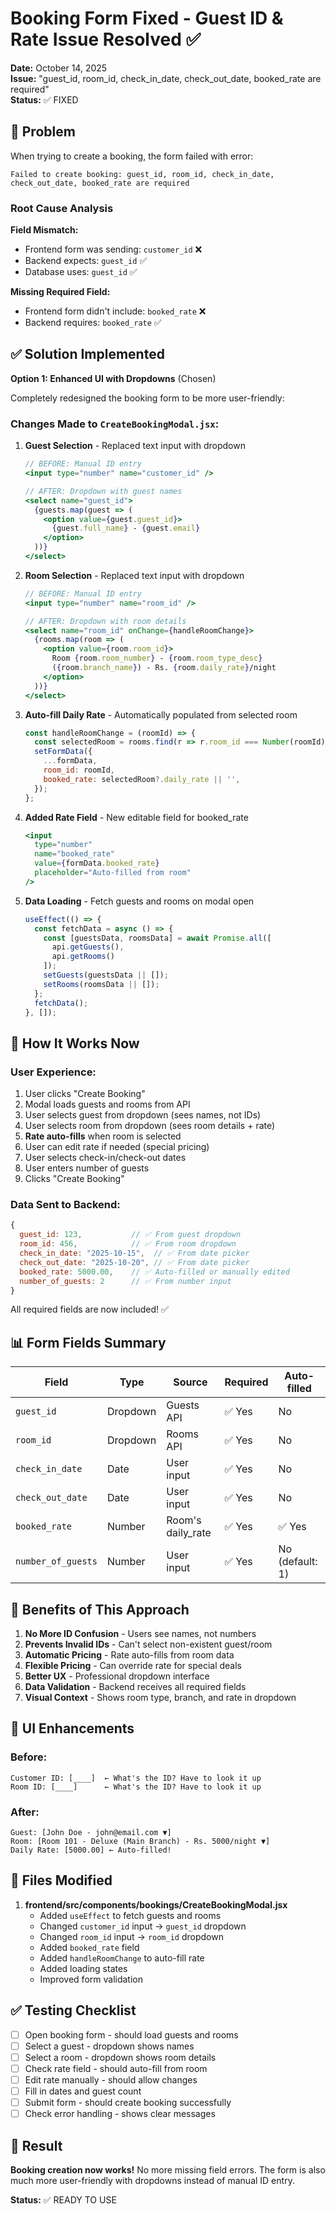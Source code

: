 # Booking Form Fixed - Guest ID & Rate Issue Resolved ✅

**Date:** October 14, 2025  
**Issue:** "guest_id, room_id, check_in_date, check_out_date, booked_rate are required"  
**Status:** ✅ FIXED  

## 🐛 Problem

When trying to create a booking, the form failed with error:
```
Failed to create booking: guest_id, room_id, check_in_date, check_out_date, booked_rate are required
```

### Root Cause Analysis

**Field Mismatch:**
- Frontend form was sending: `customer_id` ❌
- Backend expects: `guest_id` ✅
- Database uses: `guest_id` ✅

**Missing Required Field:**
- Frontend form didn't include: `booked_rate` ❌
- Backend requires: `booked_rate` ✅

## ✅ Solution Implemented

**Option 1: Enhanced UI with Dropdowns** (Chosen)

Completely redesigned the booking form to be more user-friendly:

### Changes Made to `CreateBookingModal.jsx`:

1. **Guest Selection** - Replaced text input with dropdown
   ```jsx
   // BEFORE: Manual ID entry
   <input type="number" name="customer_id" />
   
   // AFTER: Dropdown with guest names
   <select name="guest_id">
     {guests.map(guest => (
       <option value={guest.guest_id}>
         {guest.full_name} - {guest.email}
       </option>
     ))}
   </select>
   ```

2. **Room Selection** - Replaced text input with dropdown
   ```jsx
   // BEFORE: Manual ID entry
   <input type="number" name="room_id" />
   
   // AFTER: Dropdown with room details
   <select name="room_id" onChange={handleRoomChange}>
     {rooms.map(room => (
       <option value={room.room_id}>
         Room {room.room_number} - {room.room_type_desc} 
         ({room.branch_name}) - Rs. {room.daily_rate}/night
       </option>
     ))}
   </select>
   ```

3. **Auto-fill Daily Rate** - Automatically populated from selected room
   ```jsx
   const handleRoomChange = (roomId) => {
     const selectedRoom = rooms.find(r => r.room_id === Number(roomId));
     setFormData({
       ...formData,
       room_id: roomId,
       booked_rate: selectedRoom?.daily_rate || '',
     });
   };
   ```

4. **Added Rate Field** - New editable field for booked_rate
   ```jsx
   <input 
     type="number" 
     name="booked_rate"
     value={formData.booked_rate}
     placeholder="Auto-filled from room"
   />
   ```

5. **Data Loading** - Fetch guests and rooms on modal open
   ```jsx
   useEffect(() => {
     const fetchData = async () => {
       const [guestsData, roomsData] = await Promise.all([
         api.getGuests(),
         api.getRooms()
       ]);
       setGuests(guestsData || []);
       setRooms(roomsData || []);
     };
     fetchData();
   }, []);
   ```

## 🎯 How It Works Now

### User Experience:

1. User clicks "Create Booking"
2. Modal loads guests and rooms from API
3. User selects guest from dropdown (sees names, not IDs)
4. User selects room from dropdown (sees room details + rate)
5. **Rate auto-fills** when room is selected
6. User can edit rate if needed (special pricing)
7. User selects check-in/check-out dates
8. User enters number of guests
9. Clicks "Create Booking"

### Data Sent to Backend:

```javascript
{
  guest_id: 123,           // ✅ From guest dropdown
  room_id: 456,            // ✅ From room dropdown
  check_in_date: "2025-10-15",  // ✅ From date picker
  check_out_date: "2025-10-20", // ✅ From date picker
  booked_rate: 5000.00,    // ✅ Auto-filled or manually edited
  number_of_guests: 2      // ✅ From number input
}
```

All required fields are now included! ✅

## 📊 Form Fields Summary

| Field | Type | Source | Required | Auto-filled |
|-------|------|--------|----------|-------------|
| `guest_id` | Dropdown | Guests API | ✅ Yes | No |
| `room_id` | Dropdown | Rooms API | ✅ Yes | No |
| `check_in_date` | Date | User input | ✅ Yes | No |
| `check_out_date` | Date | User input | ✅ Yes | No |
| `booked_rate` | Number | Room's daily_rate | ✅ Yes | ✅ Yes |
| `number_of_guests` | Number | User input | ✅ Yes | No (default: 1) |

## 🚀 Benefits of This Approach

1. **No More ID Confusion** - Users see names, not numbers
2. **Prevents Invalid IDs** - Can't select non-existent guest/room
3. **Automatic Pricing** - Rate auto-fills from room data
4. **Flexible Pricing** - Can override rate for special deals
5. **Better UX** - Professional dropdown interface
6. **Data Validation** - Backend receives all required fields
7. **Visual Context** - Shows room type, branch, and rate in dropdown

## 🎨 UI Enhancements

### Before:
```
Customer ID: [____]  ← What's the ID? Have to look it up
Room ID: [____]      ← What's the ID? Have to look it up
```

### After:
```
Guest: [John Doe - john@email.com ▼]
Room: [Room 101 - Deluxe (Main Branch) - Rs. 5000/night ▼]
Daily Rate: [5000.00] ← Auto-filled!
```

## 📝 Files Modified

1. **frontend/src/components/bookings/CreateBookingModal.jsx**
   - Added `useEffect` to fetch guests and rooms
   - Changed `customer_id` input → `guest_id` dropdown
   - Changed `room_id` input → `room_id` dropdown  
   - Added `booked_rate` field
   - Added `handleRoomChange` to auto-fill rate
   - Added loading states
   - Improved form validation

## ✅ Testing Checklist

- [ ] Open booking form - should load guests and rooms
- [ ] Select a guest - dropdown shows names
- [ ] Select a room - dropdown shows room details  
- [ ] Check rate field - should auto-fill from room
- [ ] Edit rate manually - should allow changes
- [ ] Fill in dates and guest count
- [ ] Submit form - should create booking successfully
- [ ] Check error handling - shows clear messages

## 🎉 Result

**Booking creation now works!** No more missing field errors. The form is also much more user-friendly with dropdowns instead of manual ID entry.

**Status:** ✅ READY TO USE
